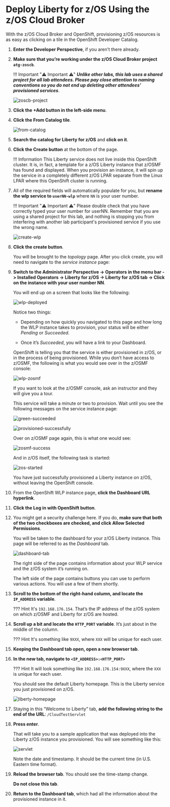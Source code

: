 # Deploy Liberty for z/OS Using the z/OS Cloud Broker

With the z/OS Cloud Broker and OpenShift, provisioning z/OS resources is as easy as clicking on a tile in the OpenShift Developer Catalog.

1. **Enter the Developer Perspective**, if you aren’t there already.

1. **Make sure that you’re working under the z/OS Cloud Broker project `atg-zoscb`**.

    !!! Important ":warning: Important :warning:"
        ***Unlike other labs, this lab uses a shared project for all lab attendees. Please pay close attention to naming conventions so you do not end up deleting other attendees’ provisioned services***.

    ![zoscb-project](../images/zoscb-project.png)

1. **Click the +Add button in the left-side menu**.

1. **Click the From Catalog tile**.

    ![from-catalog](../images/from-catalog.png)

1. **Search the catalog for Liberty for z/OS** and **click on it**.

1. **Click the Create button** at the bottom of the page.

    !!! Information
        This Liberty service does not live inside this OpenShift cluster. It is, in fact, a template for a z/OS Liberty instance that z/OSMF has found and displayed. When you provision an instance, it will spin up the service in a completely different z/OS LPAR separate from the Linux LPAR where this OpenShift cluster is running.

1. All of the required fields will automatically populate for you, but **rename the wlp service to `userNN-wlp`** where `NN` is your user number.

    !!! Important ":warning: Important :warning:"
        Please double check that you have correctly typed your user number for userNN. Remember that you are using a shared project for this lab, and nothing is stopping you from interfering with another lab participant's provisioned service if you use the wrong name.

    ![create-wlp](../images/create-wlp.png)

1. **Click the create button**.

    You will be brought to the *topology* page. After you click create, you will need to navigate to the *service instance* page:

1. **Switch to the Administrator Perspective -> Operators in the menu bar -> Installed Operators -> Liberty for z/OS -> Liberty for z/OS tab -> Click on the instance with your user number NN**.

    You will end up on a screen that looks like the following:

    ![wlp-deployed](../images/wlp-deployed.png)

    Notice two things:

    * Depending on how quickly you navigated to this page and how long the WLP instance takes to provision, your status will be either *Pending* or *Succeeded*.

    * Once it’s *Succeeded*, you will have a link to your Dashboard.

    OpenShift is telling you that the service is either provisioned in z/OS, or in the process of being provisioned. While you don’t have access to z/OSMF, the following is what you would see over in the z/OSMF console:

    ![wlp-zosmf](../images/wlp-zosmf.png)

    If you want to look at the z/OSMF console, ask an instructor and they will give you a tour.

    This service will take a minute or two to provision. Wait until you see the following messages on the service instance page:

    ![green-succeeded](../images/green-succeeded.png)

    ![provisioned-successfully](../images/provisioned-successfully.png)

    Over on z/OSMF page again, this is what one would see:

    ![zosmf-success](../images/zosmf-success.png)

    And in z/OS itself, the following task is started:

    ![zos-started](../images/zos-started.png)

    You have just successfully provisioned a Liberty instance on z/OS, without leaving the OpenShift console.

1. From the OpenShift WLP instance page, **click the Dashboard URL hyperlink**.

1. **Click the Log in with OpenShift button**.

1. You might get a security challenge here. If you do, **make sure that both of the two checkboxes are checked, and click Allow Selected Permissions**.

    You will be taken to the dashboard for your z/OS Liberty instance. This page will be referred to as the *Dashboard* tab.

    ![dashboard-tab](../images/dashboard-tab.png)

    The right side of the page contains information about your WLP service and the z/OS system it’s running on.

    The left side of the page contains buttons you can use to perform various actions. You will use a few of them shortly.

1. **Scroll to the bottom of the right-hand column, and locate the `IP_ADDRESS` variable**.

    ??? Hint
        It's `192.168.176.154`. That’s the IP address of the z/OS system on which z/OSMF and Liberty for z/OS are hosted.

1. **Scroll up a bit and locate the `HTTP_PORT` variable**. It’s just about in the middle of the column.

    ??? Hint
        It's something like `9XXX`, where `XXX` will be unique for each user.

1. **Keeping the Dashboard tab open, open a new browser tab**.

1. **In the new tab, navigate to `<IP_ADDRESS>:<HTTP_PORT>`**

    ??? Hint
        It will look something like `192.168.176.154:9XXX`, where the `XXX` is unique for each user.

    You should see the default Liberty homepage. This is the Liberty service you just provisioned on z/OS.

    ![liberty-homepage](../images/liberty-homepage.png)

1. Staying in this “Welcome to Liberty” tab, **add the following string to the end of the URL**: `/CloudTestServlet`

1. **Press enter**.

    That will take you to a sample application that was deployed into the Liberty z/OS instance you provisioned.  You will see something like this:

    ![servlet](../images/servlet.png)

    Note the date and timestamp. It should be the current time (in U.S. Eastern time format).

1. **Reload the browser tab**.  You should see the time-stamp change.

    **Do not close this tab**.

1. **Return to the Dashboard tab**, which had all the information about the provisioned instance in it.
